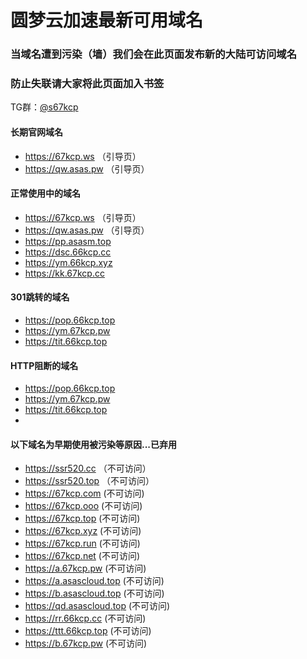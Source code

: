 # 圆梦云加速最新可用域名

### 当域名遭到污染（墙）我们会在此页面发布新的大陆可访问域名
### 防止失联请大家将此页面加入书签

TG群：[@s67kcp](https://t.me/s67kcp)

#### 长期官网域名
- https://67kcp.ws   （引导页）
- https://qw.asas.pw  （引导页）

#### 正常使用中的域名
- https://67kcp.ws   （引导页）
- https://qw.asas.pw  （引导页）
- https://pp.asasm.top
- https://dsc.66kcp.cc
- https://ym.66kcp.xyz
- https://kk.67kcp.cc


#### 301跳转的域名
- https://pop.66kcp.top
- https://ym.67kcp.pw
- https://tit.66kcp.top

#### HTTP阻断的域名
- https://pop.66kcp.top
- https://ym.67kcp.pw
- https://tit.66kcp.top
- 
#### 以下域名为早期使用被污染等原因...已弃用
- https://ssr520.cc （不可访问）
- https://ssr520.top （不可访问）
- https://67kcp.com (不可访问)
- https://67kcp.ooo (不可访问)
- https://67kcp.top (不可访问)
- https://67kcp.xyz (不可访问)
- https://67kcp.run (不可访问)
- https://67kcp.net (不可访问)
- https://a.67kcp.pw (不可访问)
- https://a.asascloud.top (不可访问)
- https://b.asascloud.top (不可访问)
- https://qd.asascloud.top (不可访问)
- https://rr.66kcp.cc (不可访问)
- https://ttt.66kcp.top (不可访问)
- https://b.67kcp.pw (不可访问)
